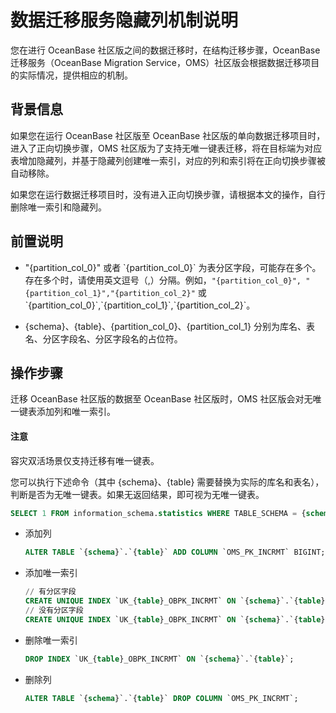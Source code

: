 # 数据迁移服务隐藏列机制说明

您在进行 OceanBase 社区版之间的数据迁移时，在结构迁移步骤，OceanBase 迁移服务（OceanBase Migration Service，OMS）社区版会根据数据迁移项目的实际情况，提供相应的机制。

## 背景信息

如果您在运行 OceanBase 社区版至 OceanBase 社区版的单向数据迁移项目时，进入了正向切换步骤，OMS 社区版为了支持无唯一键表迁移，将在目标端为对应表增加隐藏列，并基于隐藏列创建唯一索引，对应的列和索引将在正向切换步骤被自动移除。

如果您在运行数据迁移项目时，没有进入正向切换步骤，请根据本文的操作，自行删除唯一索引和隐藏列。

## 前置说明

* "{partition_col_0}" 或者 \`{partition_col_0}\` 为表分区字段，可能存在多个。存在多个时，请使用英文逗号（,）分隔。例如，`"{partition_col_0}", "{partition_col_1}","{partition_col_2}"` 或 \`{partition_col_0}\`,\`{partition_col_1}\`,\`{partition_col_2}\`。

* {schema}、{table}、{partition_col_0}、{partition_col_1} 分别为库名、表名、分区字段名、分区字段名的占位符。

## 操作步骤

迁移 OceanBase 社区版的数据至 OceanBase 社区版时，OMS 社区版会对无唯一键表添加列和唯一索引。

<main id="notice" type='notice'>
<h4>注意</h4>
<p>容灾双活场景仅支持迁移有唯一键表。</p>
</main>

您可以执行下述命令（其中 {schema}、{table} 需要替换为实际的库名和表名），判断是否为无唯一键表。如果无返回结果，即可视为无唯一键表。

```sql
SELECT 1 FROM information_schema.statistics WHERE TABLE_SCHEMA = {schema} AND TABLE_NAME = {table} GROUP BY TABLE_SCHEMA, TABLE_NAME, INDEX_NAME HAVING count(1) = count(IF(upper(nullable) != 'YES' and NON_UNIQUE = 0, 1, NULL));
```

* 添加列

    ```sql
    ALTER TABLE `{schema}`.`{table}` ADD COLUMN `OMS_PK_INCRMT` BIGINT;
    ```

* 添加唯一索引

    ```sql
    // 有分区字段
    CREATE UNIQUE INDEX `UK_{table}_OBPK_INCRMT` ON `{schema}`.`{table}` (`{partition_col_0}`, `{partition_col_1}`, `OMS_PK_INCRMT`) LOCAL;
    // 没有分区字段
    CREATE UNIQUE INDEX `UK_{table}_OBPK_INCRMT` ON `{schema}`.`{table}` (`OMS_PK_INCRMT`);
    ```

* 删除唯一索引

    ```sql
    DROP INDEX `UK_{table}_OBPK_INCRMT` ON `{schema}`.`{table}`;
    ```

* 删除列

    ```sql
    ALTER TABLE `{schema}`.`{table}` DROP COLUMN `OMS_PK_INCRMT`;
    ```
  